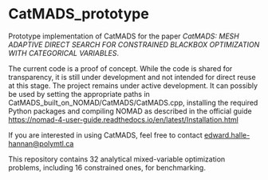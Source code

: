 # CatMADS_prototype
Prototype implementation of CatMADS for the paper *CatMADS: MESH ADAPTIVE DIRECT SEARCH FOR CONSTRAINED BLACKBOX OPTIMIZATION WITH CATEGORICAL VARIABLES*.

The current code is a proof of concept. While the code is shared for transparency, it is still under development and not intended for direct reuse at this stage. The project remains under active development. It can possibly be used by setting the appropriate paths in CatMADS_built_on_NOMAD/CatMADS/CatMADS.cpp, installing the required Python packages and compiling NOMAD as described in the official guide https://nomad-4-user-guide.readthedocs.io/en/latest/Installation.html

If you are interested in using CatMADS, feel free to contact edward.halle-hannan@polymtl.ca

This repository contains 32 analytical mixed-variable optimization problems, including 16 constrained ones, for benchmarking.
